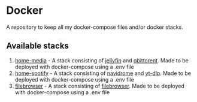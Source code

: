 # Docker

A repository to keep all my docker-compose files and/or docker stacks.

## Available stacks
1. [home-media](http://git.penevl.org/elduko/Docker/src/branch/main/home-media) - A stack consisting of [jellyfin](https://hub.docker.com/r/linuxserver/jellyfin) and [qbittorent](https://hub.docker.com/r/linuxserver/qbittorrent). Made to be deployed with docker-compose using a .env file
2. [home-spotify](http://git.penevl.org/elduko/Docker/src/branch/main/home-spotify) - A stack consisting of [navidrome](https://hub.docker.com/r/deluan/navidrome) and [yt-dlp](https://hub.docker.com/r/marcobaobao/yt-dlp-webui). Made to be deployed with docker-compose using a .env file
3. [filebrowser](http://git.penevl.org/elduko/Docker/src/branch/main/filebrowser) - A stack consisting of [filebrowser](https://hub.docker.com/r/filebrowser/filebrowser). Made to be deployed with docker-compose using a .env file
